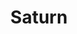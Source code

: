 ---
layout: planet
title: Saturn
meta: Saturn is the largest object in the asteroid belt that lies between the orbits of Mars and Jupiter.
type: gas-giant
discoverer: Giuseppe Piazzi
discovered: 1 January 1801
orbit: 4.6 years
radius: 473 km
tilt: 4°
image: saturn.jpg
source: https://en.wikipedia.org/wiki/Ceres_(dwarf_planet)
---